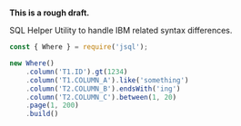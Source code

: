 #

**This is a rough draft.**

SQL Helper Utility to handle IBM related syntax differences. 


```javascript
const { Where } = require('jsql');

new Where()
    .column('T1.ID').gt(1234)
    .column('T1.COLUMN_A').like('something')
    .column('T2.COLUMN_B').endsWith('ing')
    .column('T2.COLUMN_C').between(1, 20)
    .page(1, 200)
    .build()

```